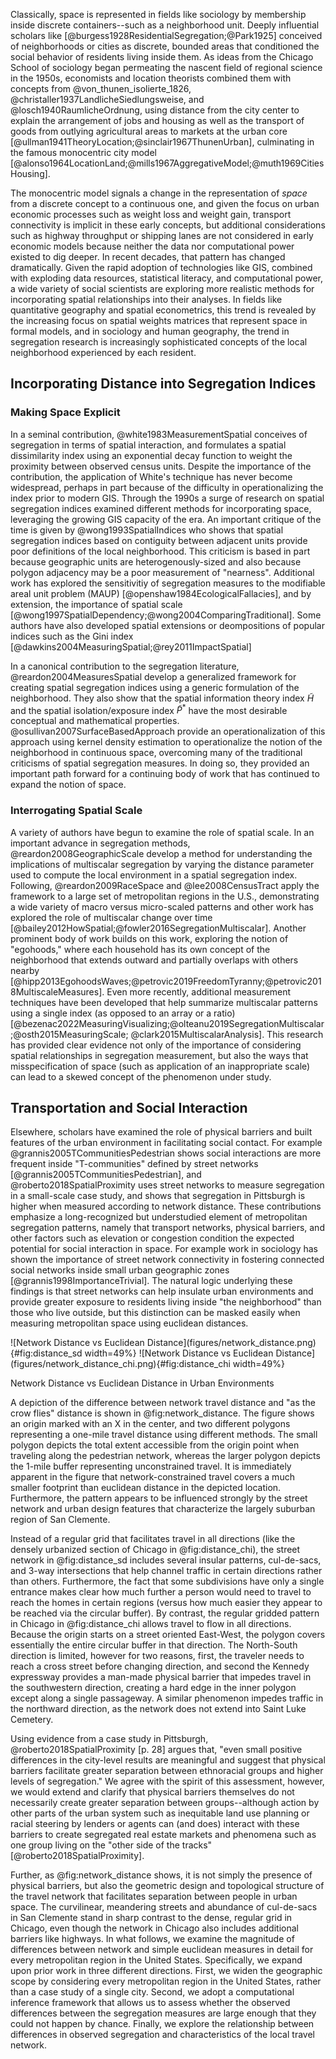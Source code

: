 
Classically, space is represented in fields like sociology by membership inside discrete
containers--such as a neighborhood unit. Deeply influential scholars like
[@burgess1928ResidentialSegregation;@Park1925] conceived of neighborhoods or cities as discrete,
bounded areas that conditioned the social behavior of residents living inside them. As ideas from
the Chicago School of sociology began permeating the nascent field of regional science in the 1950s,
economists and location theorists combined them with concepts from @von_thunen_isolierte_1826,
@christaller1937LandlicheSiedlungsweise, and @losch1940RaumlicheOrdnung, using distance
from the city center to explain the arrangement of jobs and housing as well as the transport of
goods from outlying agricultural areas to markets at the urban core
[@ullman1941TheoryLocation;@sinclair1967ThunenUrban], culminating in the famous monocentric city
model [@alonso1964LocationLand;@mills1967AggregativeModel;@muth1969CitiesHousing]. 

The monocentric model signals a change in the representation of *space* from a discrete concept to a
continuous one, and given the focus on urban economic processes such as weight loss and weight gain,
transport connectivity is implicit in these early concepts, but additional considerations such as
highway throughput or shipping lanes are not considered in early economic models because neither the
data nor computational power existed to dig deeper. In recent decades, that pattern has changed
dramatically. Given the rapid adoption of technologies like GIS, combined with exploding data
resources, statistical literacy, and computational power, a wide variety of social scientists are
exploring more realistic methods for incorporating spatial relationships into their analyses. In
fields like quantitative geography and spatial econometrics, this trend is revealed by the
increasing focus on spatial weights matrices that represent space in formal models, and in sociology
and human geography, the trend in segregation research is increasingly sophisticated concepts of the
local neighborhood experienced by each resident.

## Incorporating Distance into Segregation Indices

### Making Space Explicit

In a seminal contribution, @white1983MeasurementSpatial conceives of segregation in terms of spatial
interaction, and formulates a spatial dissimilarity index using an exponential decay function to
weight the proximity between observed census units. Despite the importance of the contribution, the
application of White's technique has never become widespread, perhaps in part because of the
difficulty in operationalizing the index prior to modern GIS. Through the 1990s a surge of research
on spatial segregation indices examined different methods for incorporating space, leveraging the
growing GIS capacity of the era. An important critique of the time is given by
@wong1993SpatialIndices who shows that spatial segregation indices based on contiguity between
adjacent units provide poor definitions of the local neighborhood. This criticism is based in part
because geographic units are heterogenously-sized and also because polygon adjacency may be a poor
measurement of "nearness". Additional work has explored the sensitivitiy of segregation measures to
the modifiable areal unit problem (MAUP) [@openshaw1984EcologicalFallacies], and by extension, the
importance of spatial scale [@wong1997SpatialDependency;@wong2004ComparingTraditional]. Some authors
have also developed spatial extensions or deompositions of popular indices such as the Gini index
[@dawkins2004MeasuringSpatial;@rey2011ImpactSpatial]

In a canonical contribution to the segregation literature, @reardon2004MeasuresSpatial develop a
generalized framework for creating spatial segregation indices using a generic formulation of the
neighborhood. They also show that the spatial information theory index $\tilde{H}$ and the spatial
isolation/exposure index $\tilde{P}^\ast$ have the most desirable conceptual and mathematical
properties. @osullivan2007SurfaceBasedApproach provide an operationalization of this approach using
kernel density estimation to operationalize the notion of the neighborhood in continuous space,
overcoming many of the traditional criticisms of spatial segregation measures. In doing so, they
provided an important path forward for a continuing body of work that has continued to expand the
notion of space.

### Interrogating Spatial Scale

 A variety of authors have begun to examine the role of spatial scale. In an important advance in
 segregation methods, @reardon2008GeographicScale develop a method for understanding the
 implications of multiscalar segregation by varying the distance parameter used to compute the local
 environment in a spatial segregation index. Following, @reardon2009RaceSpace and
 @lee2008CensusTract apply the framework to a large set of metropolitan regions in the U.S.,
 demonstrating a wide variety of macro versus micro-scaled patterns and other work has explored the
 role of multiscalar change over time [@bailey2012HowSpatial;@fowler2016SegregationMultiscalar].
 Another prominent body of work builds on this work, exploring the notion of "egohoods," where each
 household has its own concept of the neighborhood that extends outward and partially overlaps with
 others nearby
 [@hipp2013EgohoodsWaves;@petrovic2019FreedomTyranny;@petrovic2018MultiscaleMeasures]. Even more
 recently, additional measurement techniques have been developed that help summarize multiscalar
 patterns using a single index (as opposed to an array or a ratio)
 [@bezenac2022MeasuringVisualizing;@olteanu2019SegregationMultiscalar;@osth2015MeasuringScale; @clark2015MultiscalarAnalysis].
 This research has provided clear evidence not only of the importance of considering
 spatial relationships in segregation measurement, but also the ways that misspecification of space
 (such as application of an inappropriate scale) can lead to a skewed concept of the phenomenon
 under study.

## Transportation and Social Interaction

Elsewhere, scholars have examined the role of physical barriers and built features of the urban
environment in facilitating social contact. For example @grannis2005TCommunitiesPedestrian shows
social interactions are more frequent inside "T-communities" defined by street networks
[@grannis2005TCommunitiesPedestrian], and @roberto2018SpatialProximity uses street networks to
measure segregation in a small-scale case study, and shows that segregation in Pittsburgh is higher
when measured according to network distance. These contributions emphasize a long-recognized but
understudied element of metropolitan segregation patterns, namely that transport networks, physical
barriers, and other factors such as elevation or congestion condition the expected potential for social
interaction in space. For example work in sociology has shown the importance of street network
connectivity in fostering connected social networks inside small urban geographic zones
[@grannis1998ImportanceTrivial]. The natural logic underlying these findings is that street networks
can help insulate urban environments and provide greater exposure to residents living inside "the
neighborhood" than those who live outside, but this distinction can be masked easily when measuring
metropolitan space using euclidean distances.

<div id='fig:network_distance'>
![Network Distance vs Euclidean Distance](figures/network_distance.png){#fig:distance_sd width=49%}
![Network Distance vs Euclidean Distance](figures/network_distance_chi.png){#fig:distance_chi width=49%}

Network Distance vs Euclidean Distance in Urban Environments
</div>

A depiction of the difference between network travel distance and "as the crow flies" distance is
shown in @fig:network_distance. The figure shows an origin marked with an X in the center, and two
different polygons representing a one-mile travel distance using different methods. The small
polygon depicts the total extent accessible from the origin point when traveling along the
pedestrian network, whereas the larger polygon depicts the 1-mile buffer representing unconstrained
travel. It is immediately apparent in the figure that network-constrained travel covers a much
smaller footprint than euclidean distance in the depicted location. Furthermore, the pattern appears
to be influenced strongly by the street network and urban design features that characterize the
largely suburban region of San Clemente.

Instead of a regular grid that facilitates travel in all directions (like the densely urbanized
section of Chicago in @fig:distance_chi), the street network in @fig:distance_sd includes several
insular patterns, cul-de-sacs, and 3-way intersections that help channel traffic in certain
directions rather than others. Furthermore, the fact that some subdivisions have only a single
entrance makes clear how much further a person would need to travel to reach the homes in certain
regions (versus how much easier they appear to be reached via the circular buffer). By contrast, the
regular gridded pattern in Chicago in @fig:distance_chi allows travel to flow in all directions.
Because the origin starts on a street oriented East-West, the polygon covers essentially the entire
circular buffer in that direction. The North-South direction is limited, however for two reasons,
first, the traveler needs to reach a cross street before changing direction, and second the Kennedy
expressway provides a man-made physical barrier that impedes travel in the southwestern direction,
creating a hard edge in the inner polygon except along a single passageway. A similar phenomenon
impedes traffic in the northward direction, as the network does not extend into Saint Luke Cemetery.

Using evidence from a case study in Pittsburgh, @roberto2018SpatialProximity [p. 28] argues that,
"even small positive differences in the city-level results are meaningful and suggest that physical
barriers facilitate greater separation between ethnoracial groups and higher levels of segregation."
We agree with the spirit of this assessment, however, we would extend and clarify that physical
barriers themselves do not necessarily create greater separation between groups--although action by
other parts of the urban system such as inequitable land use planning or racial steering by lenders
or agents can (and does) interact with these barriers to create segregated real estate markets and
phenomena such as one group living on the "other side of the tracks"
[@roberto2018SpatialProximity]. 

Further, as @fig:network_distance shows, it is not simply the presence of physical barriers, but
also the geometric design and topological structure of the travel network that facilitates
separation between people in urban space. The curvilinear, meandering streets and abundance of
cul-de-sacs in San Clemente stand in sharp contrast to the dense, regular grid in Chicago, even
though the network in Chicago also includes additional barriers like highways. In what follows, we
examine the magnitude of differences between network and simple euclidean measures in detail for
every metropolitan region in the United States. Specifically, we expand upon prior work in three
different directions. First, we widen the geographic scope by considering every metropolitan region
in the United States, rather than a case study of a single city. Second, we adopt a computational
inference framework that allows us to assess whether the observed differences between the
segregation measures are large enough that they could not happen by chance. Finally, we explore the
relationship between differences in observed segregation and characteristics of the local travel
network.
